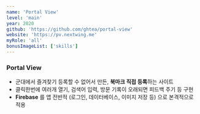```yaml
---
name: 'Portal View'
level: 'main'
year: 2020
github: 'https://github.com/ghtea/portal-view'
website: 'https://pv.nextwing.me'
myRole: 'all'
bonusImageList: ['skills']
---
```


### Portal View

- 군대에서 즐겨찾기 등록할 수 없어서 만든, **북마크 직접 등록**하는 사이트
- 클릭한번에 여러개 열기, 검색어 입력, 방문 기록이 오래되면 피드백 주기 등 구현
- **Firebase** 를 앱 전반적 (로그인, 데이터베이스, 이미지 저장 등) 으로 본격적으로 적용
